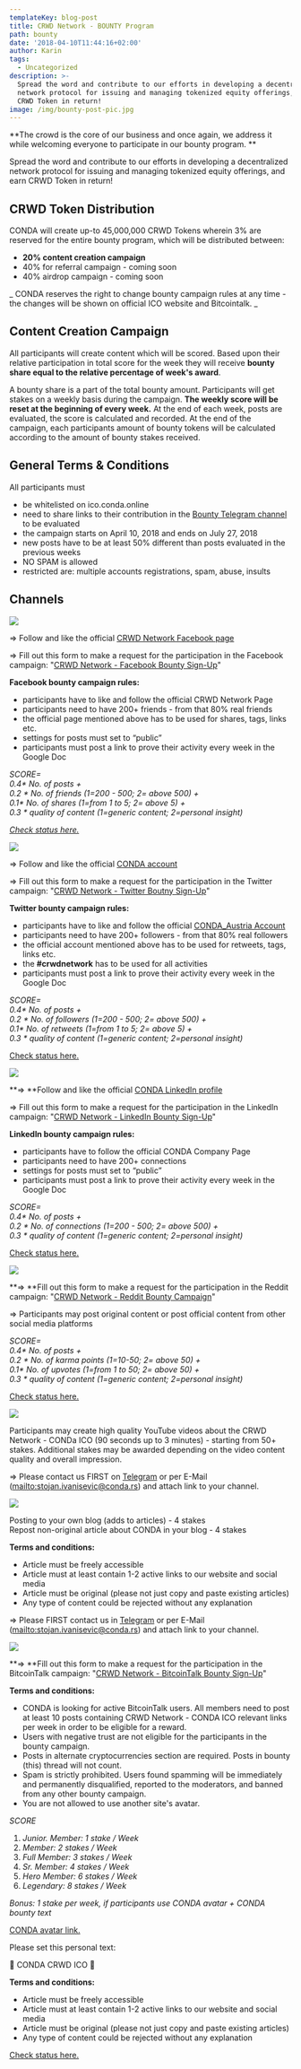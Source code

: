 ```yaml
---
templateKey: blog-post
title: CRWD Network - BOUNTY Program
path: bounty
date: '2018-04-10T11:44:16+02:00'
author: Karin
tags:
  - Uncategorized
description: >-
  Spread the word and contribute to our efforts in developing a decentralized
  network protocol for issuing and managing tokenized equity offerings, and earn
  CRWD Token in return!
image: /img/bounty-post-pic.jpg
---
```

**The crowd is the core of our business and once again, we address it while welcoming everyone to participate in our bounty program.
**

Spread the word and contribute to our efforts in developing a decentralized network protocol for issuing and managing tokenized equity offerings, and earn CRWD Token in return!

## 

## CRWD Token Distribution

CONDA will create up-to 45,000,000 CRWD Tokens wherein 3% are reserved for the entire bounty program, which will be distributed between:

* **20% content creation campaign**
* 40% for referral campaign - coming soon
* 40% airdrop campaign - coming soon

_
CONDA reserves the right to change bounty campaign rules at any time - the changes will be shown on official ICO website and Bitcointalk.
_



## Content Creation Campaign

All participants will create content which will be scored. Based upon their relative participation in total score for the week they will receive **bounty share equal to the relative percentage of week's award**. 

A bounty share is a part of the total bounty amount. Participants will get stakes on a weekly basis during the campaign. **The weekly score will be reset at the beginning of every week.** At the end of each week, posts are evaluated, the score is calculated and recorded. At the end of the campaign, each participants amount of bounty tokens will be calculated according to the amount of bounty stakes received. 



## General Terms & Conditions

All participants must

* be whitelisted on ico.conda.online
* need to share links to their contribution in the [Bounty Telegram channel](https://t.me/crwd_network_bounty) to be evaluated
* the campaign starts on April 10, 2018 and ends on July 27, 2018
* new posts have to be at least 50% different than posts evaluated in the previous weeks
* NO SPAM is allowed
* restricted are: multiple accounts registrations, spam, abuse, insults



## Channels

![](/img/facebook-banner.jpg)

⇒ Follow and like the official [CRWD Network Facebook page](https://www.facebook.com/crwdnetwork/)

⇒ Fill out this form to make a request for the participation in the Facebook campaign: "[CRWD Network - Facebook Bounty Sign-Up](https://goo.gl/forms/pZH5dtoj7Mq5QKMU2)"

**Facebook bounty campaign rules:**

* participants have to like and follow the official CRWD Network Page
* participants need to have 200+ friends - from that 80% real friends
* the official page mentioned above has to be used for shares, tags, links etc.
* settings for posts must set to “public”
* participants must post a  link to prove their activity every week in the Google Doc

_SCORE=_\
_0.4* No. of posts +_\
_0.2 * No. of friends (1=200 - 500; 2= above 500) +_\
_0.1* No. of shares (1=from 1 to 5; 2= above 5) +_\
_0.3 * quality of content (1=generic content; 2=personal insight)_

[_Check status here._](http://goo.gl/GxNQNo)



![](/img/twitter-banner.jpg)

⇒ Follow and like the official [CONDA account](https://twitter.com/conda_austria) 

⇒ Fill out this form to make a request for the participation in the Twitter campaign: "[CRWD Network - Twitter Boutny Sign-Up](https://goo.gl/forms/vuJbGQ8joHTgGDV52)"

**Twitter bounty campaign rules:**

* participants have to like and follow the official [CONDA_Austria Account](https://twitter.com/conda_austria)
* participants need to have 200+ followers - from that 80% real followers
* the official account mentioned above has to be used for retweets, tags, links etc.
* the **\#crwdnetwork** has to be used for all activities
* participants must post a  link to prove their activity every week in the Google Doc

_SCORE=_\
_0.4* No. of posts +_\
_0.2 * No. of followers (1=200 - 500; 2= above 500) +_\
_0.1* No. of retweets (1=from 1 to 5; 2= above 5) +_\
_0.3 * quality of content (1=generic content; 2=personal insight)_

[Check status here.](https://docs.google.com/spreadsheets/d/18OCx62nZ1Qsb_BhC6pLWgOdyPxlwh-wrVFwsDZz94J4/edit?usp=sharing)



![](/img/linkedin-banner.jpg)

**⇒ **Follow and like the official [CONDA LinkedIn profile](https://www.linkedin.com/company/conda-unternehmensberatungs-gmbh)

⇒ Fill out this form to make a request for the participation in the LinkedIn campaign: "[CRWD Network - LinkedIn Bounty Sign-Up](https://goo.gl/forms/f3NSgqqMDcLpHzZ53)"

**LinkedIn bounty campaign rules:**

* participants have to follow the official CONDA Company Page
* participants need to have 200+ connections
* settings for posts must set to “public”
* participants must post a link to prove their activity every week in the Google Doc

_SCORE=_\
_0.4* No. of posts +_\
_0.2 * No. of connections (1=200 - 500; 2= above 500) +_\
_0.3 * quality of content (1=generic content; 2=personal insight)_

[Check status here.](https://goo.gl/5jwgoH)



![](/img/reddit-banner.jpg)

**⇒ **Fill out this form to make a request for the participation in the Reddit campaign: "[CRWD Network - Reddit Bounty Campaign](https://goo.gl/forms/736o1vSbI4S1be9B3)"

⇒ Participants may post original content or post official content from other social media platforms

_SCORE=_\
_0.4* No. of posts +_\
_0.2 * No. of karma points (1=10-50; 2= above 50) +_\
_0.1* No. of upvotes (1=from 1 to 50; 2= above 50) +_\
_0.3 * quality of content (1=generic content; 2=personal insight)_

[Check status here.](https://goo.gl/rjky2x)



![](/img/youtube-banner.jpg)

Participants may create high quality YouTube videos about the CRWD Network - CONDa ICO (90 seconds up to 3 minutes) - starting from 50+ stakes. Additional stakes may be awarded depending on the video content quality and overall impression. 

⇒ Please contact us FIRST on [Telegram](https://t.me/crwd_network_bounty) or per E-Mail (<mailto:stojan.ivanisevic@conda.rs>) and attach link to your channel.



![](/img/personal-blog-banner.jpg)

Posting to your own blog (adds to articles) - 4 stakes\
Repost non-original article about CONDA in your blog - 4 stakes

**Terms and conditions:**

* Article must be freely accessible
* Article must at least contain 1-2 active links to our website and social media
* Article must be original (please not just copy and paste existing articles)
* Any type of content could be rejected without any explanation 

⇒ Please FIRST contact us in [Telegram](https://t.me/crwd_network_bounty) or per E-Mail (<mailto:stojan.ivanisevic@conda.rs>) and attach link to your channel. 



![](/img/bitcointalk-banner.jpg)

**⇒ **Fill out this form to make a request for the participation in the BitcoinTalk campaign: "[CRWD Network - BitcoinTalk Bounty Sign-Up](https://goo.gl/forms/cCa3TydYc5uhtVv13)"

**Terms and conditions:**

* CONDA is looking for active BitcoinTalk users. All members need to post at least 10 posts containing CRWD Network - CONDA ICO relevant links per week in order to be eligible for a reward. 
* Users with negative trust are not eligible for the participants in the bounty campaign.
* Posts in alternate cryptocurrencies section are required. Posts in bounty (this) thread will not count.
* Spam is strictly prohibited. Users found spamming will be immediately and permanently disqualified, reported to the moderators, and banned from any other bounty campaign.
* You are not allowed to use another site's avatar.

_SCORE_

1. _Junior. Member: 1 stake / Week_
2. _Member: 2 stakes / Week_
3. _Full Member: 3 stakes / Week_
4. _Sr. Member: 4 stakes / Week_
5. _Hero Member: 6 stakes / Week_
6. _Legendary: 8 stakes / Week_

_Bonus: 1 stake per week, if participants use CONDA avatar + CONDA bounty text_

[CONDA avatar link.](https://i.imgur.com/zcCJWew.png)

Please set this personal text:

🌟  CONDA CRWD ICO 🌟

**Terms and conditions:**

* Article must be freely accessible
* Article must at least contain 1-2 active links to our website and social media
* Article must be original (please not just copy and paste existing articles)
* Any type of content could be rejected without any explanation 

[Check status here.](https://goo.gl/osTKAL)

